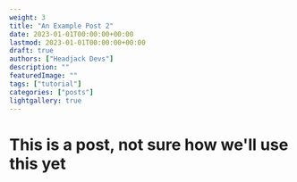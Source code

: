 ```yaml
---
weight: 3
title: "An Example Post 2"
date: 2023-01-01T00:00:00+00:00
lastmod: 2023-01-01T00:00:00+00:00
draft: true
authors: ["Headjack Devs"]
description: ""
featuredImage: ""
tags: ["tutorial"]
categories: ["posts"]
lightgallery: true
---
```


# This is a post, not sure how we'll use this yet